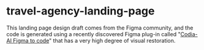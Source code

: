 # travel-agency-landing-page

This landing page design draft comes from the Figma community, and the code is generated using a recently discovered Figma plug-in called "[Codia-AI Figma to code](https://codia.ai/s/bmFg)" that has a very high degree of visual restoration.

